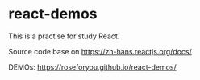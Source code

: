 # react-demos

This is a practise for study React.

Source code base on https://zh-hans.reactjs.org/docs/

DEMOs: https://roseforyou.github.io/react-demos/
